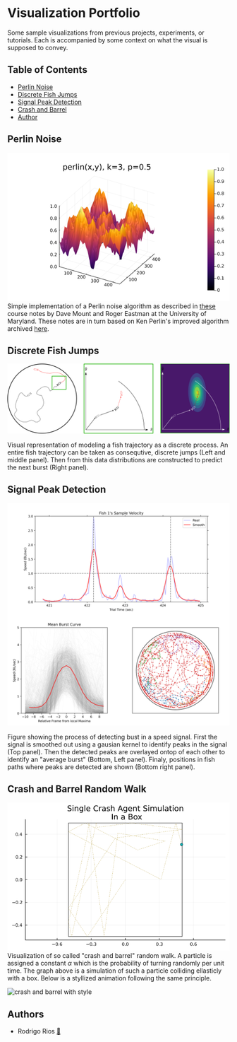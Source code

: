 Visualization Portfolio
=============

<!-- ![banner]() -->
<!-- ![badge]() -->
<!-- ![badge]() -->
Some sample visualizations from previous projects, experiments, or tutorials. Each is accompanied by some context on what the visual is supposed to convey.

Table of Contents
-----------------

-   [Perlin Noise](#perlin-noise)
-   [Discrete Fish Jumps](#discrete-fish-jumps)
-   [Signal Peak Detection](#signal-peak-detection)
-   [Crash and Barrel](#crash-and-barrel-random-walk)
-   [Author](#authors)



Perlin Noise
------------
![perlin mesh visual](/figs/PerlinNoiseInJulia.png)
Simple implementation of a Perlin noise algorithm as described in [these](https://www.cs.umd.edu/class/spring2018/cmsc425/index.shtml) course notes by Dave Mount and Roger Eastman at the University of Maryland. These notes are in turn based on Ken Perlin's improved algorithm archived [here](https://web.archive.org/web/20180418002912/http://mrl.nyu.edu/~perlin/paper445.pdf).

Discrete Fish Jumps
---------------
![discrete fish jumps](/figs/Modeling_Fish_Jumps.png)

Visual representation of modeling a fish trajectory as a discrete process. An entire fish trajectory can be taken as consequtive, discrete jumps (Left and middle panel). Then from this data distributions are constructed to predict the next burst (Right panel).

Signal Peak Detection
-----------------
![peak detect](/figs/3PanelBurstingFig.png)

Figure showing the process of detecting bust in a speed signal. First the signal is smoothed out using a gausian kernel to identify peaks in the signal (Top panel). Then the detected peaks are overlayed ontop of each other to identify an "average burst" (Bottom, Left panel). Finaly, positions in fish paths where peaks are detected are shown (Bottom right panel).

Crash and Barrel Random Walk
-------------------
![crash and barrel](/figs/crash_and_barrel.png)
Visualization of so called "crash and barrel" random walk. A particle is assigned a constant $\alpha$ which is the probability of turning randomly per unit time. The graph above is a simulation of such a particle colliding ellasticly with a box. Below is a styllized animation following the same principle.

![crash and barrel with style](/vids/ezgif-4-070dbcec9c.gif)


Authors
-------

* Rodrigo Rios [:email:](mailto:rodrigoreyrios@gmail.com)